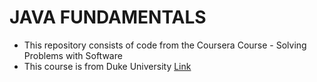 # JAVA FUNDAMENTALS
- This repository consists of code from the Coursera Course - Solving Problems with Software
- This course is from Duke University [Link](https://www.dukelearntoprogram.com/course2/index.php)
